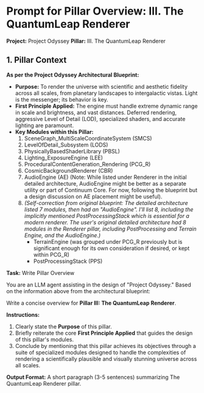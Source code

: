 ﻿# Prompt for Pillar Overview: III. The QuantumLeap Renderer

**Project:** Project Odyssey
**Pillar:** III. The QuantumLeap Renderer

## 1. Pillar Context

**As per the Project Odyssey Architectural Blueprint:**

* **Purpose:** To render the universe with scientific and aesthetic fidelity across all scales, from planetary landscapes to intergalactic vistas. Light is the messenger; its behavior is key.
* **First Principle Applied:** The engine must handle extreme dynamic range in scale and brightness, and vast distances. Deferred rendering, aggressive Level of Detail (LOD), specialized shaders, and accurate lighting are paramount.
* **Key Modules within this Pillar:**
    1.  SceneGraph_MultiScaleCoordinateSystem (SMCS)
    2.  LevelOfDetail_Subsystem (LODS)
    3.  PhysicallyBasedShaderLibrary (PBSL)
    4.  Lighting_ExposureEngine (LEE)
    5.  ProceduralContentGeneration_Rendering (PCG_R)
    6.  CosmicBackgroundRenderer (CBR)
    7.  AudioEngine (AE) (Note: While listed under Renderer in the initial detailed architecture, AudioEngine might be better as a separate utility or part of Continuum Core. For now, following the blueprint but a design discussion on AE placement might be useful).
    8.  *(Self-correction from original blueprint: The detailed architecture listed 7 modules, then had an "AudioEngine". I'll list 8, including the implicitly mentioned PostProcessingStack which is essential for a modern renderer. The user's original detailed architecture had 8 modules in the Renderer pillar, including PostProcessing and Terrain Engine, and the AudioEngine.)*
        * TerrainEngine (was grouped under PCG_R previously but is significant enough for its own consideration if desired, or kept within PCG_R)
        * PostProcessingStack (PPS)

**Task:** Write Pillar Overview

You are an LLM agent assisting in the design of "Project Odyssey." Based on the information above from the architectural blueprint:

Write a concise overview for **Pillar III: The QuantumLeap Renderer**.

**Instructions:**
1.  Clearly state the **Purpose** of this pillar.
2.  Briefly reiterate the core **First Principle Applied** that guides the design of this pillar's modules.
3.  Conclude by mentioning that this pillar achieves its objectives through a suite of specialized modules designed to handle the complexities of rendering a scientifically plausible and visually stunning universe across all scales.

**Output Format:** A short paragraph (3-5 sentences) summarizing The QuantumLeap Renderer pillar.
